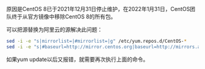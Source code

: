 原因是CentOS 8已于2021年12月31日停止维护，在2022年1月31日，CentOS团队终于从官方镜像中移除CentOS 8的所有包。

可以把源替换为阿里云的源解决此问题：

```bash
sed -i -e "s|mirrorlist=|#mirrorlist=|g" /etc/yum.repos.d/CentOS-*
sed -i -e "s|#baseurl=http://mirror.centos.org|baseurl=http://mirrors.aliyun.com|g" /etc/yum.repos.d/CentOS-*
```

如果yum update以后又报错，就需要再次执行上面的命令。